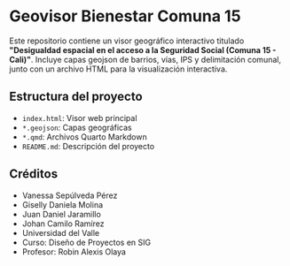 # Geovisor Bienestar Comuna 15

Este repositorio contiene un visor geográfico interactivo titulado **"Desigualdad espacial en el acceso a la Seguridad Social (Comuna 15 - Cali)"**. Incluye capas geojson de barrios, vías, IPS y delimitación comunal, junto con un archivo HTML para la visualización interactiva.

## Estructura del proyecto

- `index.html`: Visor web principal
- `*.geojson`: Capas geográficas
- `*.qmd`: Archivos Quarto Markdown
- `README.md`: Descripción del proyecto

## Créditos

- Vanessa Sepúlveda Pérez  
- Giselly Daniela Molina  
- Juan Daniel Jaramillo  
- Johan Camilo Ramírez  
- Universidad del Valle  
- Curso: Diseño de Proyectos en SIG  
- Profesor: Robin Alexis Olaya

